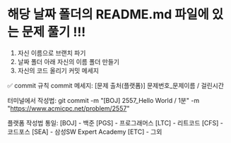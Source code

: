# 해당 날짜 폴더의 README.md 파일에 있는 문제 풀기 !!!
1. 자신 이름으로 브랜치 파기 
2. 날짜 폴더 아래 자신의 이름 폴더 만들기
3. 자신의 코드 올리기
   커밋 메세지

✅ commit 규칙
 commit 메세지: [문제 출처(플랫폼)] 문제번호_문제이름 / 걸린시간
 
 터미널에서 작성법:
    git commit -m "[BOJ] 2557_Hello World / 1분" -m "https://www.acmicpc.net/problem/2557"
 
 플랫폼 작성법 통일:
 [BOJ] - 백준
 [PGS] - 프로그래머스
 [LTC] - 리트코드
 [CFS] - 코드포스
 [SEA] - 삼성SW Expert Academy
 [ETC] - 그외

